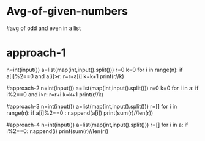 # Avg-of-given-numbers
#avg  of odd and even in a list
# approach-1
n=int(input())
a=list(map(int,input().split()))
r=0
k=0
for i in range(n):
  if a[i]%2==0 and a[i]>r:
    r=r+a[i]
    k=k+1
print(r//k)


#approach-2
n=int(input())
a=list(map(int,input().split()))
r=0
k=0
for i in a:
  if i%2==0 and i>r:
    r=r+i
    k=k+1
print(r//k)

#approach-3
n=int(input())
a=list(map(int,input().split()))
r=[]
for i in range(n):
  if a[i]%2==0 :
    r.append(a[i])
print(sum(r)//len(r))


#approach-4
n=int(input())
a=list(map(int,input().split()))
r=[]
for i in a:
  if i%2==0:
    r.append(i)
print(sum(r)//len(r))

